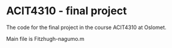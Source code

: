# ACIT4310 - final project
The code for the final project in the course ACIT4310 at Oslomet. 

Main file is Fitzhugh-nagumo.m
